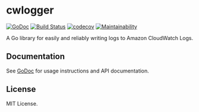 # cwlogger

[![GoDoc](https://godoc.org/github.com/Hortau/cwlogger?status.svg)](https://godoc.org/github.com/Hortau/cwlogger)
[![Build Status](https://travis-ci.com/Hortau/cwlogger.svg?branch=master)](https://travis-ci.com/Hortau/cwlogger)
[![codecov](https://codecov.io/gh/Hortau/cwlogger/branch/master/graph/badge.svg?token=alCjgvsio3)](https://codecov.io/gh/Hortau/cwlogger)
[![Maintainability](https://api.codeclimate.com/v1/badges/54277797d480aefc14cc/maintainability)](https://codeclimate.com/github/Hortau/cwlogger/maintainability)

A Go library for easily and reliably writing logs to Amazon CloudWatch Logs.

## Documentation

See [GoDoc](https://godoc.org/github.com/Hortau/cwlogger) for usage
instructions and API documentation.

## License

MIT License.
